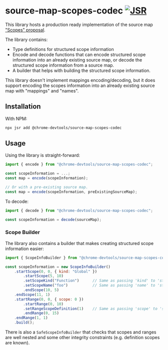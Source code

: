 # source-map-scopes-codec [![JSR](https://jsr.io/badges/@chrome-devtools/source-map-scopes-codec)](https://jsr.io/@chrome-devtools/source-map-scopes-codec)

This library hosts a production ready implementation of the source map ["Scopes" proposal](https://github.com/tc39/ecma426/blob/main/proposals/scopes.md).

The library contains:
  * Type definitions for structured scope information
  * Encode and decode functions that can encode structured scope information into an already existing source map, or decode the structured scope information from a source map.
  * A builder that helps with building the structured scope information.

This library doesn't implement mappings encoding/decoding, but it does support encoding the scopes information into an already existing source map with "mappings" and "names".

## Installation

With NPM:

```sh
npx jsr add @chrome-devtools/source-map-scopes-codec
```

## Usage

Using the library is straight-forward:

```js
import { encode } from "@chrome-devtools/source-map-scopes-codec";

const scopeInformation = ...;
const map = encode(scopeInformation);

// Or with a pre-existing source map.
const map = encode(scopeInformation, preExistingSourceMap);
```

To decode:

```js
import { decode } from "@chrome-devtools/source-map-scopes-codec";

const scopeInformation = decode(sourceMap);
```

### Scope Builder

The library also contains a builder that makes creating structured scope information easier:

```js
import { ScopeInfoBuilder } from "@chrome-devtools/source-map-scopes-codec";

const scopeInformation = new ScopeInfoBuilder()
    .startScope(0, 0, { kind: "Global" })
        .startScope(5, 10)
        .setScopeKind("Function")      // Same as passing 'kind' to 'startScope'.
        .setScopeName("foo")           // Same as passing 'name' to 'startScope'.
        .endScope(10, 5)
    .endScope(11, 1)
    .startRange(0, 0, { scope: 0 })
        .startRange(0, 10)
        .setRangeScopeDefinition(1)    // Same as passing 'scope' to 'startRange'.
        .endRange(0, 15)
    .endRange(1, 1)
    .build();
```

There is also a `SafeScopeInfoBuilder` that checks that scopes and ranges are well nested and some other integrity constraints (e.g. definition scopes are known).
